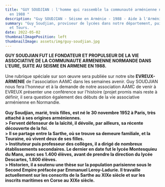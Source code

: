 ```yaml
---
title: "GUY SOUDJIAN : l'homme qui rassemble la communauté arménienne normande
  en 1988 "
description: "Guy SOUDJIAN - Séisme en Arménie - 1988 - Aide à l'Arménie "
summary: "Guy Soudjian, proviseur de lycées dans notre département, puis au Mans
  et Tours.  "
date: 2022-05-02
thumbnailImagePosition: left
thumbnailImage: assets/img/guy-soudjian.jpg
---
```

**GUY SOUDJIAN FUT LE FONDATEUR ET PROPULSEUR DE LA VIE ASSOCIATIVE DE LA COMMUNAUTE ARMENIENNE NORMANDE DANS L'EURE, SUITE AU SEISME EN ARMENIE EN 1988.** \
\
Une rubrique spéciale sur son œuvre sera publiée sur notre site **EVREUX-ARMENIE** de l'association AAMC dans les semaines avenir. Guy SOUDJIAN nous fera l'honneur et à la demande de notre association AAMC de venir à EVREUX présenter une conférence sur l'histoire (projet promis mais reste à définir, il sera question également des débuts de la vie associative arménienne en Normandie. \
\
**Guy Soudjian, marié, trois filles, est né le 30 novembre 1952 à Paris, très attaché à ses origines arméniennes.**\
**\> Fervent défenseur de la laïcité, il dévoile, par ailleurs, sa récente découverte de la foi.**\
**\> Il se partage entre la Sarthe, où se trouve sa demeure familiale, et la Touraine, où vivent deux de ses filles.**\
**\> Instituteur puis professeur des collèges, il a dirigé de nombreux établissements secondaires. Le dernier en date fut le lycée Montesquieu du Mans, avec ses 1.400 élèves, avant de prendre la direction du lycée Descartes, 1.800 élèves.**\
**\> Historien, il a soutenu une thèse sur la population parisienne sous le Second Empire préfacée par Emmanuel Leroy-Ladurie. Il travaille actuellement sur les conscrits de la Sarthe au XIXe siècle et sur les inscrits maritimes en Corse au XIXe siècle.**